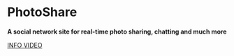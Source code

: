 # PhotoShare
**A social network site for real-time photo sharing, chatting and much more**

[INFO VIDEO](https://drive.google.com/file/d/13YPa_8sIRj8LsBTuurUrI8h3ET0yDpNv/view?usp=drivesdk)
